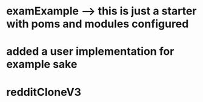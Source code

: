 # examExample --> this is just a starter with poms and modules configured
# added a user implementation for example sake
# redditCloneV3
